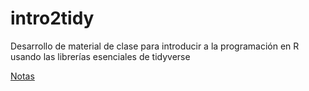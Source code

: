 # intro2tidy
Desarrollo de material de clase para introducir a la programación en R usando las librerías esenciales de tidyverse

[Notas](https://acturio.github.io/intro2_ds_ml_r/)
